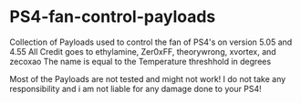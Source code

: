 # PS4-fan-control-payloads
Collection of Payloads used to control the fan of PS4's on version 5.05 and 4.55
All Credit goes to ethylamine, Zer0xFF, theorywrong, xvortex, and zecoxao
The name is equal to the Temperature threshhold in degrees

Most of the Payloads are not tested and might not work!
I do not take any responsibility and i am not liable for any damage done to your PS4!

